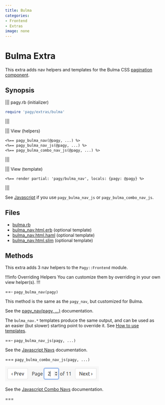 ```yaml
---
title: Bulma
categories:
- Frontend
- Extras
image: none
---
```

# Bulma Extra

This extra adds nav helpers and templates for the Bulma CSS [pagination component](https://bulma.io/documentation/components/pagination).

## Synopsis

||| pagy.rb (initializer)
```ruby
require 'pagy/extras/bulma'
```
|||

||| View (helpers)
```erb
<%== pagy_bulma_nav(@pagy, ...) %>
<%== pagy_bulma_nav_js(@pagy, ...) %>
<%== pagy_bulma_combo_nav_js(@pagy, ...) %>
```
|||

||| View (template)
```erb
<%== render partial: 'pagy/bulma_nav', locals: {pagy: @pagy} %>
```
|||

See [Javascript](/docs/api/javascript.md) if you use `pagy_bulma_nav_js` or `pagy_bulma_combo_nav_js`.

## Files

- [bulma.rb](https://github.com/ddnexus/pagy/blob/master/lib/pagy/extras/bulma.rb)
- [bulma_nav.html.erb](https://github.com/ddnexus/pagy/blob/master/lib/templates/bulma_nav.html.erb) (optional template)
- [bulma_nav.html.haml](https://github.com/ddnexus/pagy/blob/master/lib/templates/bulma_nav.html.haml) (optional template)
- [bulma_nav.html.slim](https://github.com/ddnexus/pagy/blob/master/lib/templates/bulma_nav.html.slim)  (optional template)

## Methods

This extra adds 3 nav helpers to the `Pagy::Frontend` module. 

!!!info Overriding Helpers
You can customize them by overriding in your own view helper(s).
!!!

==- `pagy_bulma_nav(pagy)`

This method is the same as the `pagy_nav`, but customized for Bulma.

See the [pagy_nav(pagy, ...)](/docs/api/frontend.md#pagy-nav-pagy) documentation.

The `bulma_nav.*` templates produce the same output, and can be used as an easier (but slower) starting point to override it. See [How to use templates](/docs/how-to.md#use-templates).

==- `pagy_bulma_nav_js(pagy, ...)`

See the [Javascript Navs](/docs/api/javascript/navs.md) documentation.

=== `pagy_bulma_combo_nav_js(pagy, ...)`

![bulma_combo_nav_js](/docs/assets/images/bulma_combo_nav_js-g.png)

See the [Javascript Combo Navs](/docs/api/javascript/combo-navs.md) documentation.

===
